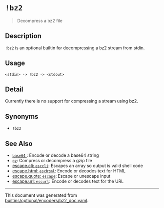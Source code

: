 # `!bz2`

> Decompress a bz2 file

## Description

`!bz2` is an optional builtin for decompressing a bz2 stream from stdin.

## Usage

```
<stdin> -> !bz2 -> <stdout>
```

## Detail

Currently there is no support for compressing a stream using bz2.

## Synonyms

* `!bz2`


## See Also

* [`base64` ](../optional/base64.md):
  Encode or decode a base64 string
* [`gz`](../optional/gz.md):
  Compress or decompress a gzip file
* [escape.cli: `esccli`](../commands/esccli.md):
  Escapes an array so output is valid shell code
* [escape.html: `eschtml`](../commands/eschtml.md):
  Encode or decodes text for HTML
* [escape.quote: `escape`](../commands/escape.md):
  Escape or unescape input
* [escape.url: `escurl`](../commands/escurl.md):
  Encode or decodes text for the URL

<hr/>

This document was generated from [builtins/optional/encoders/bz2_doc.yaml](https://github.com/lmorg/murex/blob/master/builtins/optional/encoders/bz2_doc.yaml).